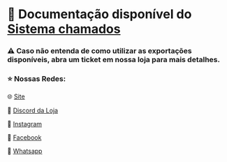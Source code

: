 # 📁 Documentação disponível do [Sistema chamados](https://github.com/HyperScripts/Exports-system-chamados/wiki)

### ⚠ Caso não entenda de como utilizar as exportações disponíveis, abra um ticket em nossa loja para mais detalhes.

### ⭐ Nossas Redes: 

🌐 [Site](https://www.hyperscripts.com.br)

🚀 [Discord da Loja](https://discord.gg/hyperscripts)

📲 [Instagram](https://www.instagram.com/hyperstore_of/)

🔮 [Facebook](https://www.facebook.com/hyperscripts)

💚 [Whatsapp](https://wa.me/message/VRLTCBJKZST4M1)
